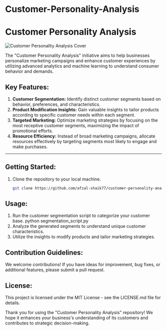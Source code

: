 # Customer-Personality-Analysis

# Customer Personality Analysis 

![Customer Personality Analysis Cover ](https://wperp-com.s3.amazonaws.com/uploads/2020/07/customer-behavior-analysis-A-guide-for-entrepreneurs-customer-behavior-analysis-%E2%80%93-1-1024x410.png)

The "Customer Personality Analysis" initiative aims to help businesses personalize marketing campaigns and enhance customer experiences by utilizing advanced analytics and machine learning to understand consumer behavior and demands.

## Key Features:

1. **Customer Segmentation:** Identify distinct customer segments based on behavior, preferences, and characteristics.
2. **Product Modification Insights:** Gain valuable insights to tailor products according to specific customer needs within each segment.
3. **Targeted Marketing:** Optimize marketing strategies by focusing on the most receptive customer segments, maximizing the impact of promotional efforts.
4. **Resource Efficiency:** Instead of broad marketing campaigns, allocate resources effectively by targeting segments most likely to engage and make purchases.

---

## Getting Started:

1. Clone the repository to your local machine.
   ```bash
   git clone https://github.com/afzal-shaik77/customer-personality-analysis.git
## Usage:
1. Run the customer segmentation script to categorize your customer base.
   python segmentation_script.py
2. Analyze the generated segments to understand unique customer characteristics.
3. Utilize the insights to modify products and tailor marketing strategies.

## Contribution Guidelines:
We welcome contributions! If you have ideas for improvement, bug fixes, or additional features, please submit a pull request.

## License:
This project is licensed under the MIT License - see the LICENSE.md file for details.

Thank you for using the "Customer Personality Analysis" repository! We hope it enhances your business's understanding of its customers and contributes to strategic decision-making.
